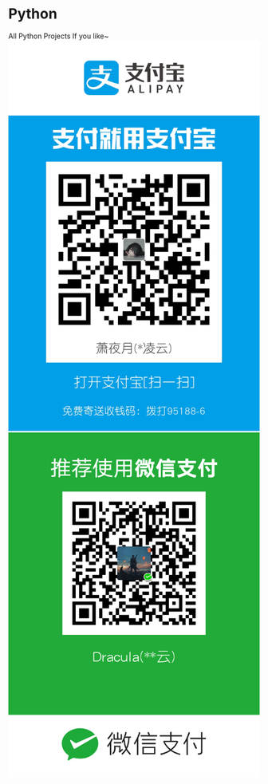 # Python
All Python Projects
If you like~
![Alipay](https://github.com/DraculaXly/Python/blob/master/img/alipay.jpg)
![Wechat pay](https://github.com/DraculaXly/Python/blob/master/img/wepay.png)
